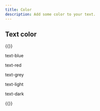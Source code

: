 ```yaml
---
title: Color
description: Add some color to your text.
---
```


## Text color

{{<example>}}
<p class="text-blue">text-blue</p>
<p class="text-red">text-red</p>
<p class="text-grey">text-grey</p>
<p class="text-light">text-light</p>
<p class="text-dark">text-dark</p>
{{</example>}}

